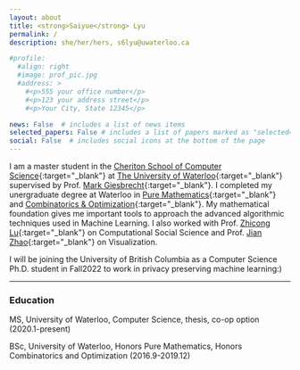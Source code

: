 ```yaml
---
layout: about
title: <strong>Saiyue</strong> Lyu  
permalink: /
description: she/her/hers, s6lyu@uwaterloo.ca

#profile:
  #align: right
  #image: prof_pic.jpg
  #address: >
    #<p>555 your office number</p>
    #<p>123 your address street</p>
    #<p>Your City, State 12345</p>

news: False  # includes a list of news items
selected_papers: False # includes a list of papers marked as "selected={true}"
social: False  # includes social icons at the bottom of the page
---
```


I am a master student in the [Cheriton School of Computer Science](https://www.cs.uwaterloo.ca){:target="\_blank"} at [The University of Waterloo](https://www.uwaterloo.ca){:target="\_blank"} supervised by Prof. [Mark Giesbrecht](https://cs.uwaterloo.ca/~mwg){:target="\_blank"}. I completed my unergraduate degree at Waterloo in [Pure Mathematics](https://uwaterloo.ca/pure-mathematics/){:target="\_blank"} and [Combinatorics & Optimization](https://uwaterloo.ca/combinatorics-and-optimization/){:target="\_blank"}. My mathematical foundation gives me important tools to approach the advanced algorithmic techniques used in Machine Learning. I also worked with Prof. [Zhicong Lu](http://www.cs.utoronto.ca/~luzhc/){:target="\_blank"} on Computational Social Science and Prof. [Jian Zhao](https://www.jeffjianzhao.com/){:target="\_blank"} on Visualization.

I will be joining the University of British Columbia as a Computer Science Ph.D. student in Fall2022 to work in privacy preserving machine learning:)

- - -
### Education
<i class="fas fa-graduation-cap"></i> MS, University of Waterloo, Computer Science, thesis, co-op option (2020.1-present)

<i class="fas fa-graduation-cap"></i> BSc, University of Waterloo, Honors Pure Mathematics, Honors Combinatorics and Optimization (2016.9-2019.12)
